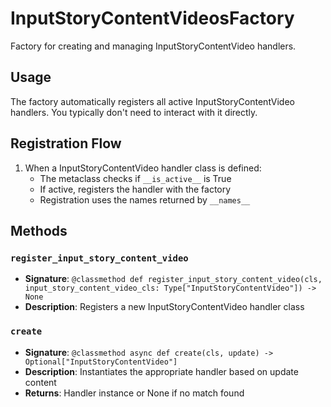 # InputStoryContentVideosFactory

Factory for creating and managing InputStoryContentVideo handlers.

## Usage

The factory automatically registers all active InputStoryContentVideo handlers. 
You typically don't need to interact with it directly.

## Registration Flow

1. When a InputStoryContentVideo handler class is defined:
   - The metaclass checks if `__is_active__` is True
   - If active, registers the handler with the factory
   - Registration uses the names returned by `__names__`

## Methods

### `register_input_story_content_video`
- **Signature**: `@classmethod def register_input_story_content_video(cls, input_story_content_video_cls: Type["InputStoryContentVideo"]) -> None`
- **Description**: Registers a new InputStoryContentVideo handler class

### `create`
- **Signature**: `@classmethod async def create(cls, update) -> Optional["InputStoryContentVideo"]`
- **Description**: Instantiates the appropriate handler based on update content
- **Returns**: Handler instance or None if no match found
